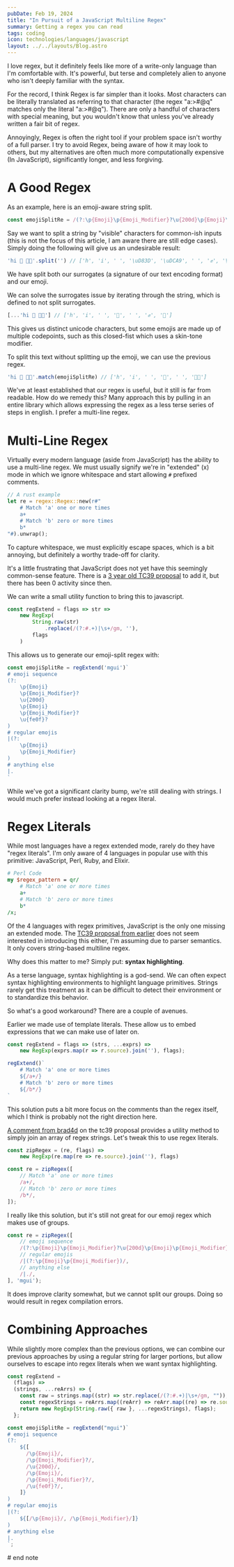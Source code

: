 ```yaml
---
pubDate: Feb 19, 2024
title: "In Pursuit of a JavaScript Multiline Regex"
summary: Getting a regex you can read
tags: coding
icon: technologies/languages/javascript
layout: ../../layouts/Blog.astro
---
```


I love regex, but it definitely feels like more of a write-only language than I'm comfortable with. It's powerful, but terse and completely alien to anyone who isn't deeply familiar with the syntax.

For the record, I think Regex is far simpler than it looks. Most characters can be literally translated as referring to that character (the regex "a:>#@q" matches only the literal "a:>#@q"). There are only a handful of characters with special meaning, but you wouldn't know that unless you've already written a fair bit of regex. 

Annoyingly, Regex is often the right tool if your problem space isn't worthy of a full parser. I try to avoid Regex, being aware of how it may look to others, but my alternatives are often much more computationally expensive (In JavaScript), significantly longer, and less forgiving. 

# A Good Regex

As an example, here is an emoji-aware string split.

```js
const emojiSplitRe = /(?:\p{Emoji}\p{Emoji_Modifier}?\u{200d}\p{Emoji}\p{Emoji_Modifier}?\u{fe0f}?)|(?:\p{Emoji}\p{Emoji_Modifier})|./giu
```

Say we want to split a string by "visible" characters for common-ish inputs (this is not the focus of this article, I am aware there are still edge cases). Simply doing the following will give us an undesirable result:

```js
'hi 💩 ✊🏾'.split('') // ['h', 'i', ' ', '\uD83D', '\uDCA9', ' ', '✊', '\uD83C', '\uDFFE']
```

We have split both our surrogates (a signature of our text encoding format) and our emoji.

We can solve the surrogates issue by iterating through the string, which is defined to not split surrogates.

```js
[...'hi 💩 ✊🏾'] // ['h', 'i', ' ', '💩', ' ', '✊', '🏾']
```

This gives us distinct unicode characters, but some emojis are made up of multiple codepoints, such as this closed-fist which uses a skin-tone modifier.

To split this text without splitting up the emoji, we can use the previous regex.

```js
'hi 💩 ✊🏾'.match(emojiSplitRe) // ['h', 'i', ' ', '💩', ' ', '✊🏾']
```

We've at least established that our regex is useful, but it still is far from readable. How do we remedy this? Many approach this by pulling in an entire library which allows expressing the regex as a less terse series of steps in english. I prefer a multi-line regex.

# Multi-Line Regex

Virtually every modern language (aside from JavaScript) has the ability to use a multi-line regex. We must usually signify we're in "extended" (x) mode in which we ignore whitespace and start allowing `#` prefixed comments.

```rust
// A rust example
let re = regex::Regex::new(r#"
	# Match 'a' one or more times 
	a+ 
	# Match 'b' zero or more times 
	b*
"#).unwrap();
```

To capture whitespace, we must explicitly escape spaces, which is a bit annoying, but definitely a worthy trade-off for clarity.

It's a little frustrating that JavaScript does not yet have this seemingly common-sense feature. There is a [3 year old TC39 proposal](https://github.com/tc39/proposal-regexp-x-mode) to add it, but there has been 0 activity since then.

We can write a small utility function to bring this to javascript.

```js
const regExtend = flags => str => 
    new RegExp(
        String.raw(str)
            .replace(/(?:#.+)|\s+/gm, ''),
        flags
    )
```

This allows us to generate our emoji-split regex with:

```js
const emojiSplitRe = regExtend('mgui')`
# emoji sequence
(?:
    \p{Emoji}
    \p{Emoji_Modifier}?
    \u{200d}
    \p{Emoji}
    \p{Emoji_Modifier}?
    \u{fe0f}?
)
# regular emojis
|(?:
	\p{Emoji}
	\p{Emoji_Modifier}
)
# anything else
|.
`
```

While we've got a significant clarity bump, we're still dealing with strings. I would much prefer instead looking at a regex literal.

# Regex Literals

While most languages have a regex extended mode, rarely do they have "regex literals". I'm only aware of 4 languages in popular use with this primitive: JavaScript, Perl, Ruby, and Elixir.

```perl
# Perl Code
my $regex_pattern = qr/ 
	# Match 'a' one or more times 
	a+ 
	# Match 'b' zero or more times 
	b* 
/x;
```

Of the 4 languages with regex primitives, JavaScript is the only one missing an extended mode. The [TC39 proposal from earlier](https://github.com/tc39/proposal-regexp-x-mode) does not seem interested in introducing this either, I'm assuming due to parser semantics. It only covers string-based multiline regex.

Why does this matter to me? Simply put: **syntax highlighting**.

As a terse language, syntax highlighting is a god-send. We can often expect syntax highlighting environments to highlight language primitives. Strings rarely get this treatment as it can be difficult to detect their environment or to standardize this behavior.

So what's a good workaround? There are a couple of avenues.

Earlier we made use of template literals. These allow us to embed expressions that we can make use of later on. 

```js
const regExtend = flags => (strs, ...exprs) => 
    new RegExp(exprs.map(r => r.source).join(''), flags);

regExtend()`
	# Match 'a' one or more times 
	${/a+/}
	# Match 'b' zero or more times 
	${/b*/}
`
```

This solution puts a bit more focus on the comments than the regex itself, which I think is probably not the right direction here.

[A comment from brad4d](https://github.com/tc39/proposal-regexp-x-mode/issues/2#issue-1037518153) on the tc39 proposal provides a utility method to simply join an array of regex strings. Let's tweak this to use regex literals.

```js
const zipRegex = (re, flags) => 
	new RegExp(re.map(re => re.source).join(''), flags)

const re = zipRegex([
	// Match 'a' one or more times 
	/a+/,
	// Match 'b' zero or more times 
	/b*/,
]);
```

I really like this solution, but it's still not great for our emoji regex which makes use of groups. 

```js
const re = zipRegex([
    // emoji sequence
    /(?:\p{Emoji}\p{Emoji_Modifier}?\u{200d}\p{Emoji}\p{Emoji_Modifier}?\u{fe0f}?)/,
    // regular emojis
    /|(?:\p{Emoji}\p{Emoji_Modifier})/,
    // anything else
    /|./,
], 'mgui');
```

It does improve clarity somewhat, but we cannot split our groups. Doing so would result in regex compilation errors.

# Combining Approaches

While slightly more complex than the previous options, we can combine our previous approaches by using a regular string for larger portions, but allow ourselves to escape into regex literals when we want syntax highlighting.

```js
const regExtend =
  (flags) =>
  (strings, ...reArrs) => {
    const raw = strings.map((str) => str.replace(/(?:#.+)|\s+/gm, ""));
    const regexStrings = reArrs.map((reArr) => reArr.map((re) => re.source).join(""));
    return new RegExp(String.raw({ raw }, ...regexStrings), flags);
  };

const emojiSplitRe = regExtend("mgui")`
# emoji sequence
(?:
    ${[
      /\p{Emoji}/,
      /\p{Emoji_Modifier}?/,
      /\u{200d}/,
      /\p{Emoji}/,
      /\p{Emoji_Modifier}?/,
      /\u{fe0f}?/,
    ]}
)
# regular emojis
|(?:
    ${[/\p{Emoji}/, /\p{Emoji_Modifier}/]}
)
# anything else
|.
`;
```

\# end note